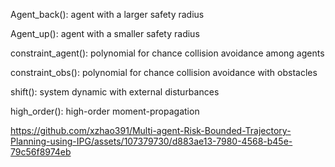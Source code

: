 Agent_back(): agent with a larger safety radius

Agent_up(): agent with a smaller safety radius

constraint_agent(): polynomial for chance collision avoidance among agents

constraint_obs(): polynomial for chance collision avoidance with obstacles

shift(): system dynamic with external disturbances 

high_order(): high-order moment-propagation 

https://github.com/xzhao391/Multi-agent-Risk-Bounded-Trajectory-Planning-using-IPG/assets/107379730/d883ae13-7980-4568-b45e-79c56f8974eb

